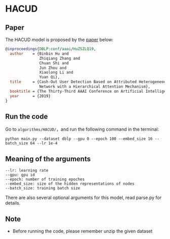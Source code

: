 #  HACUD

## Paper

The HACUD model is proposed by the [paper](https://aaai.org/ojs/index.php/AAAI/article/view/3884) below:

```bibtex
@inproceedings{DBLP:conf/aaai/HuZSZLQ19,
  author    = {Binbin Hu and
               Zhiqiang Zhang and
               Chuan Shi and
               Jun Zhou and
               Xiaolong Li and
               Yuan Qi},
  title     = {Cash-Out User Detection Based on Attributed Heterogeneous Information
               Network with a Hierarchical Attention Mechanism},
  booktitle = {The Thirty-Third AAAI Conference on Artificial Intelligence},
  year      = {2019}
}
```

## Run the code

Go to `algorithms/HACUD/`，and run the following command in the terminal:

`python main.py --dataset dblp --gpu 0 --epoch 100 --embed_size 16 --batch_size 64 --lr 1e-4 ` 

## Meaning of the arguments

```
--lr: learning rate
--gpu: gpu id
--epoch: number of training epoches
--embed_size: size of the hidden representations of nodes
--batch_size: training batch size
```

There are also several optional arguments for this model, read parse.py for details.

## Note

- Before running the code, please remember unzip the given dataset